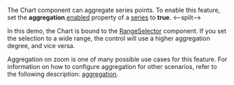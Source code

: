 The Chart component can aggregate series points. To enable this feature, set the **aggregation**.[enabled](/Documentation/ApiReference/UI_Components/dxChart/Configuration/series/aggregation/#enabled) property of a [series](/Documentation/ApiReference/UI_Components/dxChart/Configuration/series/) to **true**. 
<--split-->

In this demo, the Chart is bound to the [RangeSelector](/Documentation/ApiReference/UI_Components/dxRangeSelector/) component. If you set the selection to a wide range, the control will use a higher aggregation degree, and vice versa.

Aggregation on zoom is one of many possible use cases for this feature. For information on how to configure aggregation for other scenarios, refer to the following description: [aggregation](/Documentation/ApiReference/UI_Components/dxChart/Configuration/series/aggregation/).
